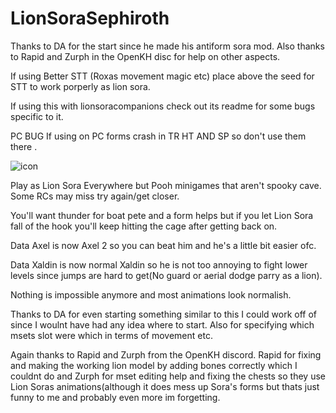 # LionSoraSephiroth

Thanks to DA for the start since he made his antiform sora mod. Also thanks to Rapid and Zurph in the OpenKH disc for help on other aspects.

If using Better STT (Roxas movement magic etc) place above the seed for STT to work porperly as lion sora.

If using this with lionsoracompanions check out its readme for some bugs specific to it.

PC BUG
If using on PC forms crash in TR HT AND SP so don't use them there .


![icon](https://user-images.githubusercontent.com/47014056/144799143-606a4424-3c18-4bc5-aa2e-4e837467424b.png)

Play as Lion Sora Everywhere but Pooh minigames that aren't spooky cave. Some RCs may miss try again/get closer. 

You'll want thunder for boat pete and a form helps but if you let Lion Sora fall of the hook you'll keep hitting the cage after getting back on.

Data Axel is now Axel 2 so you can beat him and he's a little bit easier ofc.

Data Xaldin is now normal Xaldin so he is not too annoying to fight lower levels since jumps are hard to get(No guard or aerial dodge parry as a lion).

Nothing is impossible anymore and most animations look normalish.

Thanks to DA for even starting something similar to this I could work off of since I woulnt have had any idea where to start. Also for specifying which msets slot were which in terms of movement etc.

Again thanks to Rapid and Zurph from the OpenKH discord. Rapid for fixing and making the working lion model by adding bones correctly which I couldnt do and Zurph for mset editing help and fixing the chests so they use Lion Soras animations(although it does mess up Sora's forms but thats just funny to me and probably even more im forgetting.
